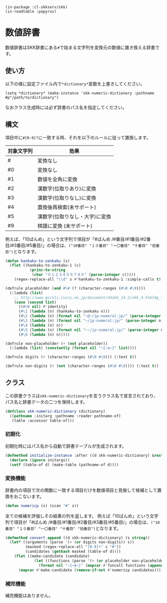     (in-package :cl-skkserv/skk)
    (in-readtable :papyrus)

# 数値辞書

数値辞書はSKK辞書にある`#`で始まる文字列を変換元の数値に置き換える辞書です。

## 使い方

以下の様に設定ファイル内で`*dictionary*`変数を上書きしてください。

    (setq *dictionary* (make-instance 'skk-numeric-dictionary :pathname #p"/path/to/dictionary")

なおクラス生成時には必ず辞書のパス名を指定してください。


## 構文

項目中に`#[0-9]?`に一致する時、それを以下のルールに従って置換します。

| 対象文字列 | 効果 |
| --------- | --- |
| #         | 変換なし |
| #0        | 変換なし |
| #1        | 数値を全角に変換 |
| #2        | 漢数字(位取りあり)に変換 |
| #3        | 漢数字(位取りなし)に変換 |
| #4        | 置換後再検索(未サポート) |
| #5        | 漢数字(位取りなし・大字)に変換 |
| #9        | 棋譜に変換 (未サポート) |

例えば、「10ばんめ」という文字列で項目が「#ばんめ /#番目/#1番目/#2番目/#3番目/#5番目/」の場合は、`("10番目" "１０番目" "一〇番目" "十番目" "拾番目")`となります。

```lisp
(defun hankaku-to-zenkaku (s)
  (flet ((hankaku-to-zenkaku-1 (c)
           (princ-to-string
            (char "０１２３４５６７８９" (parse-integer c)))))
    (regex-replace-all "\\d" s #'hankaku-to-zenkaku-1 :simple-calls t)))

(defrule placeholder (and #\# (? (character-ranges (#\0 #\9))))
  (:lambda (list)
    ;; http://www.quruli.ivory.ne.jp/document/ddskk_14.2/skk_4.html#g_t_00e6_0095_00b0_00e5_0080_00a4_00e5_00a4_0089_00e6_008f_009b
    (case (second list)
      ((#\0 nil) #'identity)
      (#\1 (lambda (n) (hankaku-to-zenkaku n)))
      (#\2 (lambda (n) (format nil "~@:/jp-numeral:jp/" (parse-integer n))))
      (#\3 (lambda (n) (format nil "~/jp-numeral:jp/" (parse-integer n))))
      (#\4 (lambda (n) n))
      (#\5 (lambda (n) (format nil "~:/jp-numeral:jp/" (parse-integer n))))
      (#\9 (lambda (n) n)))))

(defrule non-placeholder (+ (not placeholder))
  (:lambda (list) (constantly (format nil "~{~a~}" list))))

(defrule digits (+ (character-ranges (#\0 #\9))) (:text t))

(defrule non-digits (+ (not (character-ranges (#\0 #\9)))) (:text t))
```

## クラス

この辞書クラスは`skk-numeric-dictionary`を言うクラス名で宣言されており、パス名と辞書データの二つを保持します。

```lisp
(defclass skk-numeric-dictionary (dictionary)
  ((pathname :initarg :pathname :reader pathname-of)
   (table :accessor table-of)))
```

### 初期化

初期化時にはパス名から自動で辞書テーブルが生成されます。

```lisp
(defmethod initialize-instance :after ((d skk-numeric-dictionary) &rest initargs)
  (declare (ignore initargs))
  (setf (table-of d) (make-table (pathname-of d))))
```


### 変換機能

辞書内の項目で次の関数に一致する項目だけを数値項目と見做して候補として置換をおこないます。

```lisp
(defun numericp (s) (scan "#" s))
```

全ての候補を評価しその結果の列を返します。
例えば「10ばんめ」という文字列で項目が「#ばんめ /#番目/#1番目/#2番目/#3番目/#5番目/」の場合は、`("10番目" "１０番目" "一〇番目" "十番目" "拾番目")`となります。

```lisp
(defmethod convert append ((d skk-numeric-dictionary) (s string))
  (let* ((arguments (parse '(+ (or digits non-digits)) s))
         (masked (regex-replace-all "[0-9]+" s "#"))
         (candidates (gethash masked (table-of d))))
    (flet ((make-candidate (candidate)
             (let ((functions (parse '(+ (or placeholder non-placeholder)) candidate)))
               (format nil "~{~A~}" (mapcar #'funcall functions (append arguments '(nil)))))))
      (mapcar #'make-candidate (remove-if-not #'numericp candidates)))))
```

### 補完機能

補完機能はありません。
